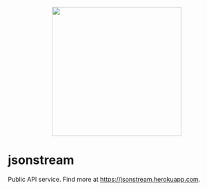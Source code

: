 <p align="center"><img src="https://i.imgur.com/lBieCZn.png" width="300"></p>



# jsonstream

Public API service. Find more at https://jsonstream.herokuapp.com.